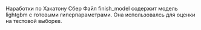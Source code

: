 Наработки по Хакатону Сбер
Файл finish_model содержит модель lightgbm с готовыми гиперпараметрами. Она использовалсь для оценки на тестовой выборке.
